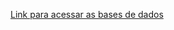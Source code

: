 [Link para acessar as bases de dados](https://drive.google.com/drive/folders/1KIVmf6EsCPRz4I9MgaGAr8U3ko3yzO17?usp=drive_link)
